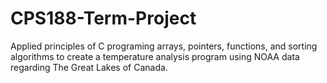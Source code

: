 # CPS188-Term-Project
Applied principles of C programing arrays, pointers, functions, and sorting algorithms to create a temperature analysis program using NOAA data regarding The Great Lakes of Canada.
